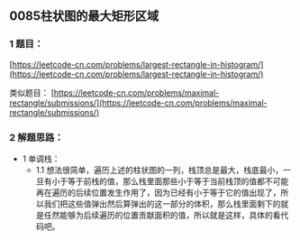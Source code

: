 ## 0085柱状图的最大矩形区域

### 1 题目：

[https://leetcode-cn.com/problems/largest-rectangle-in-histogram/](https://leetcode-cn.com/problems/largest-rectangle-in-histogram/)

类似题目： [https://leetcode-cn.com/problems/maximal-rectangle/submissions/](https://leetcode-cn.com/problems/maximal-rectangle/submissions/)

### 2 解题思路：
- 1 单调栈：
  - 1.1 想法很简单，遍历上述的柱状图的一列，栈顶总是最大，栈底最小，一旦有小于等于前栈的值，那么栈里面那些小于等于当前栈顶的值都不可能再在遍历的后续位置发生作用了，因为已经有小于等于它的值出现了，所以我们把这些值弹出然后算弹出的这一部分的体积，那么栈里面剩下的就是任然能够为后续遍历的位置贡献面积的值，所以就是这样，具体的看代码吧。

